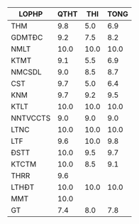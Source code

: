 |LOPHP   |QTHT|THI |TONG|
|--------|----|----|----|
|THM     |9.8 |5.0 |6.9 |
|GDMTĐC  |9.2 |7.5 |8.2 |
|NMLT    |10.0|10.0|10.0|
|KTMT    |9.1 |5.5 |6.9 |
|NMCSDL  |9.0 |8.5 |8.7 |
|CST     |9.7 |5.0 |6.4 |
|KNM     |9.7 |9.2 |9.5 |
|KTLT    |10.0|10.0|10.0|
|NNTVCCTS|9.0 |9.0 |9.0 |
|LTNC    |10.0|10.0|10.0|
|LTF     |9.6 |10.0|9.8 |
|ĐSTT    |10.0|9.5 |9.7 |
|KTCTM   |10.0|8.5 |9.1 |
|THRR    |9.6 |    |    |
|LTHĐT   |10.0|10.0|10.0|
|MMT     |10.0|    |    |
|GT      |7.4 |8.0 |7.8 |
